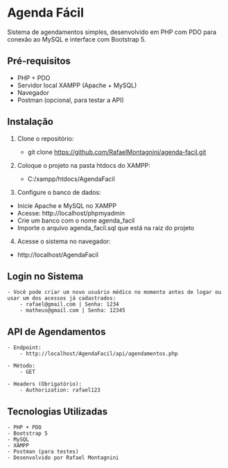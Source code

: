# Agenda Fácil

Sistema de agendamentos simples, desenvolvido em PHP com PDO para conexão ao MySQL e interface com Bootstrap 5.

## Pré-requisitos

- PHP + PDO  
- Servidor local XAMPP (Apache + MySQL)  
- Navegador  
- Postman (opcional, para testar a API)  

## Instalação

1. Clone o repositório:

    - git clone https://github.com/RafaelMontagnini/agenda-facil.git


2. Coloque o projeto na pasta htdocs do XAMPP:

    - C:/xampp/htdocs/AgendaFacil

3. Configure o banco de dados:

 - Inicie Apache e MySQL no XAMPP
 - Acesse: http://localhost/phpmyadmin
 - Crie um banco com o nome agenda_facil
 - Importe o arquivo agenda_facil.sql que está na raiz do projeto

4. Acesse o sistema no navegador:

 - http://localhost/AgendaFacil

## Login no Sistema
    - Você pode criar um novo usuário médico no momento antes de logar ou usar um dos acessos já cadastrados:
        - rafael@gmail.com | Senha: 1234  
        - matheus@gmail.com | Senha: 12345

## API de Agendamentos
    - Endpoint: 
        - http://localhost/AgendaFacil/api/agendamentos.php

    - Método: 
        - GET

    - Headers (Obrigatório):
        - Authorization: rafael123

## Tecnologias Utilizadas
    - PHP + PDO
    - Bootstrap 5
    - MySQL
    - XAMPP
    - Postman (para testes)
    - Desenvolvido por Rafael Montagnini